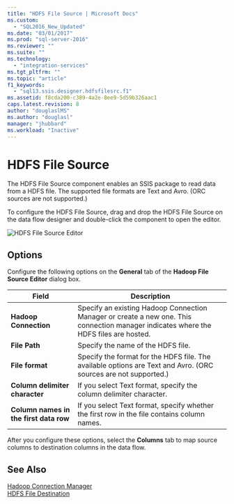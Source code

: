 ```yaml
---
title: "HDFS File Source | Microsoft Docs"
ms.custom: 
  - "SQL2016_New_Updated"
ms.date: "03/01/2017"
ms.prod: "sql-server-2016"
ms.reviewer: ""
ms.suite: ""
ms.technology: 
  - "integration-services"
ms.tgt_pltfrm: ""
ms.topic: "article"
f1_keywords: 
  - "sql13.ssis.designer.hdfsfilesrc.f1"
ms.assetid: f8cda200-c389-4a2e-8ee9-5d59b326aac1
caps.latest.revision: 8
author: "douglaslMS"
ms.author: "douglasl"
manager: "jhubbard"
ms.workload: "Inactive"
---
```

# HDFS File Source
  The HDFS File Source component enables an SSIS package to read data from a HDFS file. The supported file formats are Text and Avro. (ORC sources are not supported.)  
  
 To configure the HDFS File Source, drag and drop the HDFS File Source on the data flow designer and double-click the component to open the editor.  
  
 ![HDFS File Source Editor](../../integration-services/data-flow/media/hdfs-file-source.png "HDFS File Source Editor")  
  
## Options  
 Configure the following options on the **General** tab of the **Hadoop File Source Editor** dialog box.  
  
|Field|Description|  
|-----------|-----------------|  
|**Hadoop Connection**|Specify an existing Hadoop Connection Manager or create a new one. This connection manager indicates  where the HDFS files are hosted.|  
|**File Path**|Specify the name of the HDFS file.|  
|**File format**|Specify the format for the HDFS file. The available options are Text and Avro. (ORC sources are not supported.)|  
|**Column delimiter character**|If you select Text format, specify the column delimiter character.|  
|**Column  names in the first data row**|If you select Text format, specify whether the first row in the file contains column names.|  
  
 After you configure these options, select the **Columns** tab to map source columns to destination columns in the data flow.  
  
## See Also  
 [Hadoop Connection Manager](../../integration-services/connection-manager/hadoop-connection-manager.md)   
 [HDFS File Destination](../../integration-services/data-flow/hdfs-file-destination.md)  
  
  
